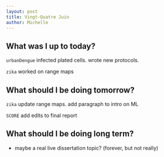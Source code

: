 ```yaml
---
layout: post
title: Vingt-Quatre Juin
author: Michelle
---
```


## What was I up to today?

`urbanDengue` infected plated cells. wrote new protocols.

`zika` worked on range maps

## What should I be doing tomorrow?

`zika` update range maps. add paragraph to intro on ML

`SCORE` add edits to final report

## What should I be doing long term?

* maybe a real live dissertation topic? (forever, but not really)

<i class="fa fa-code" style="color:green"> </i>




